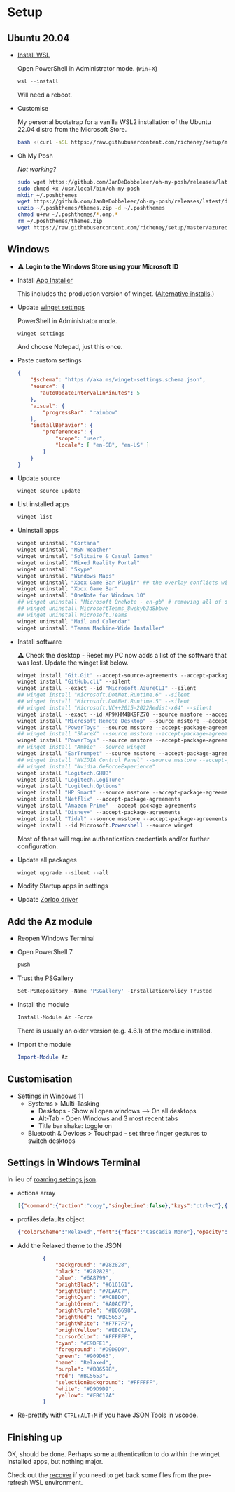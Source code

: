 # Setup

## Ubuntu 20.04

* [Install WSL](https://aka.ms/installwsl2)

    Open PowerShell in Administrator mode. (`Win`+`X`)

    ```powershell
    wsl --install
    ```

    Will need a reboot.

* Customise

    My personal bootstrap for a vanilla WSL2 installation of the Ubuntu 22.04 distro from the Microsoft Store.

    ```bash
    bash <(curl -sSL https://raw.githubusercontent.com/richeney/setup/master/bootstrap.sh)
    ```

* Oh My Posh

    *Not working?*

    ```bash
    sudo wget https://github.com/JanDeDobbeleer/oh-my-posh/releases/latest/download/posh-linux-amd64 -O /usr/local/bin/oh-my-posh
    sudo chmod +x /usr/local/bin/oh-my-posh
    mkdir ~/.poshthemes
    wget https://github.com/JanDeDobbeleer/oh-my-posh/releases/latest/download/themes.zip -O ~/.poshthemes/themes.zip
    unzip ~/.poshthemes/themes.zip -d ~/.poshthemes
    chmod u+rw ~/.poshthemes/*.omp.*
    rm ~/.poshthemes/themes.zip
    wget https://raw.githubusercontent.com/richeney/setup/master/azurecitadel.omp.json -O ~/.poshthemes/azurecitadel.omp.json
    ```


## Windows

* ⚠️ **Login to the Windows Store using your Microsoft ID**
* Install [App Installer](https://www.microsoft.com/p/app-installer/9nblggh4nns1#activetab=pivot:overviewtab)

    This includes the production version of winget. ([Alternative installs](https://docs.microsoft.com/windows/package-manager/winget/).)

* Update [winget settings](https://aka.ms/winget-settings)

    PowerShell in Administrator mode.

    ```powershell
    winget settings
    ```

    And choose Notepad, just this once.

* Paste custom settings

    ```json
    {
        "$schema": "https://aka.ms/winget-settings.schema.json",
        "source": {
           "autoUpdateIntervalInMinutes": 5
        },
        "visual": {
            "progressBar": "rainbow"
        },
        "installBehavior": {
            "preferences": {
                "scope": "user",
                "locale": [ "en-GB", "en-US" ]
            }
        }
    }
    ```

* Update source

     ```powershell
     winget source update
     ```

* List installed apps

   ```powershell
   winget list
   ```

* Uninstall apps

    ```powershell
    winget uninstall "Cortana"
    winget uninstall "MSN Weather"
    winget uninstall "Solitaire & Casual Games"
    winget uninstall "Mixed Reality Portal"
    winget uninstall "Skype"
    winget uninstall "Windows Maps"
    winget uninstall "Xbox Game Bar Plugin" ## the overlay conflicts with the mic
    winget uninstall "Xbox Game Bar"
    winget uninstall "OneNote for Windows 10"
    ## winget uninstall "Microsoft OneNote - en-gb" # removing all of office?
    ## winget uninstall MicrosoftTeams_8wekyb3d8bbwe
    ## winget uninstall Microsoft.Teams
    winget uninstall "Mail and Calendar"
    winget uninstall "Teams Machine-Wide Installer"
    ```

* Install software

    ⚠️ Check the desktop - Reset my PC now adds a list of the software that was lost. Update the winget list below.

    ```powershell
    winget install "Git.Git" --accept-source-agreements --accept-package-agreements --silent
    winget install "GitHub.cli" --silent
    winget install --exact --id "Microsoft.AzureCLI" --silent
    ## winget install "Microsoft.DotNet.Runtime.6" --silent
    ## winget install "Microsoft.DotNet.Runtime.5" --silent
    ## winget install "Microsoft.VC++2015-2022Redist-x64" --silent
    winget install --exact --id XP9KHM4BK9FZ7Q --source msstore --accept-package-agreements # Visual Studio Code
    winget install "Microsoft Remote Desktop" --source msstore --accept-package-agreements
    winget install "PowerToys" --source msstore --accept-package-agreements
    ## winget install "ShareX" --source msstore --accept-package-agreements
    winget install "PowerToys" --source msstore --accept-package-agreements
    ## winget install "Ambie" --source winget
    winget install "EarTrumpet" --source msstore --accept-package-agreements
    ## winget install "NVIDIA Control Panel" --source msstore --accept-package-agreements
    ## winget install "Nvidia.GeForceExperience"
    winget install "Logitech.GHUB"
    winget install "Logitech.LogiTune"
    winget install "Logitech.Options"
    winget install "HP Smart" --source msstore --accept-package-agreements
    winget install "Netflix" --accept-package-agreements
    winget install "Amazon Prime" --accept-package-agreements
    winget install "Disney+" --accept-package-agreements
    winget install "Tidal" --source msstore --accept-package-agreements
    winget install --id Microsoft.Powershell --source winget
    ```

    Most of these will require authentication credentials and/or further configuration.

* Update all packages

   ```powershell
   winget upgrade --silent --all
   ```

* Modify Startup apps in settings
* Update [Zorloo driver](https://www.zorloo.com/download)

## Add the Az module

* Reopen Windows Terminal
* Open PowerShell 7

    ```powershell
    pwsh
    ```

* Trust the PSGallery

    ```powershell
    Set-PSRepository -Name 'PSGallery' -InstallationPolicy Trusted
    ```

* Install the module

    ```powershell
    Install-Module Az -Force
    ```

    There is usually an older version (e.g. 4.6.1) of the module installed.

* Import the module

    ```powershell
    Import-Module Az
    ```

## Customisation

* Settings in Windows 11
  * Systems > Multi-Tasking
    * Desktops - Show all open windows --> On all desktops
    * Alt-Tab - Open Windows and 3 most recent tabs
    * Title bar shake: toggle on
  * Bluetooth & Devices > Touchpad - set three finger gestures to switch desktops

## Settings in Windows Terminal

In lieu of [roaming settings.json](https://github.com/microsoft/terminal/issues/2933).

* actions array

    ```json
    [{"command":{"action":"copy","singleLine":false},"keys":"ctrl+c"},{"command":"paste","keys":"ctrl+v"},{"command":"find","keys":"ctrl+shift+f"},{"command":{"action":"splitPane","split":"auto","splitMode":"duplicate"},"keys":"alt+shift+d"},{"command":"toggleFocusMode","keys":"ctrl+f"}]
    ```

* profiles.defaults object

    ```json
    {"colorScheme":"Relaxed","font":{"face":"Cascadia Mono"},"opacity":85,"scrollbarState":"hidden","useAcrylic":true}
    ```

* Add the Relaxed theme to the JSON

    ```json
            {
                "background": "#282828",
                "black": "#282828",
                "blue": "#6A8799",
                "brightBlack": "#616161",
                "brightBlue": "#7EAAC7",
                "brightCyan": "#ACBBD0",
                "brightGreen": "#A0AC77",
                "brightPurple": "#B06698",
                "brightRed": "#BC5653",
                "brightWhite": "#F7F7F7",
                "brightYellow": "#EBC17A",
                "cursorColor": "#FFFFFF",
                "cyan": "#C9DFE1",
                "foreground": "#D9D9D9",
                "green": "#909D63",
                "name": "Relaxed",
                "purple": "#B06598",
                "red": "#BC5653",
                "selectionBackground": "#FFFFFF",
                "white": "#D9D9D9",
                "yellow": "#EBC17A"
            }
    ```

* Re-prettify with  `CTRL`+`ALT`+`M` if you have JSON Tools in vscode.

## Finishing up

OK, should be done. Perhaps some authentication to do within the winget installed apps, but nothing major.

Check out the [recover](./RECOVER.md) if you need to get back some files from the pre-refresh WSL environment.

